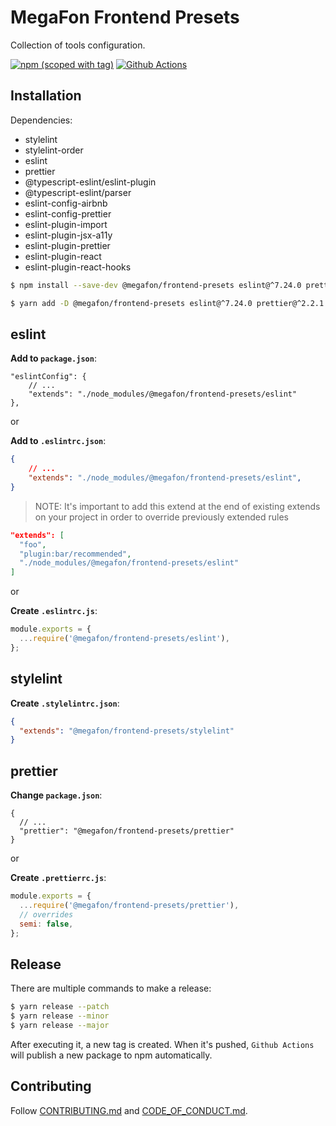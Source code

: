 # MegaFon Frontend Presets

Collection of tools configuration.

[![npm (scoped with tag)](https://img.shields.io/npm/v/@megafon/frontend-presets/latest?label=%40megafon%2Ffrontend-presets)](https://www.npmjs.com/package/@megafon/frontend-presets)
[![Github Actions](https://github.com/MegafonWebLab/frontend-presets/workflows/auto%20publish%20ci/badge.svg)](https://github.com/MegafonWebLab/frontend-presets/actions)

## Installation

Dependencies:

- stylelint
- stylelint-order
- eslint
- prettier
- @typescript-eslint/eslint-plugin
- @typescript-eslint/parser
- eslint-config-airbnb
- eslint-config-prettier
- eslint-plugin-import
- eslint-plugin-jsx-a11y
- eslint-plugin-prettier
- eslint-plugin-react
- eslint-plugin-react-hooks

```bash
$ npm install --save-dev @megafon/frontend-presets eslint@^7.24.0 prettier@^2.2.1 @typescript-eslint/eslint-plugin@^4.22.0 @typescript-eslint/parser@^4.22.0 eslint-config-airbnb@^18.2.1 eslint-config-prettier@^8.2.0 eslint-plugin-import@^2.22.1 eslint-plugin-jsx-a11y@^6.4.1 eslint-plugin-prettier@^3.4.0 eslint-plugin-react@^7.23.2 eslint-plugin-react-hooks@^4.2.0 stylelint@^13.12.0 stylelint-order@^4.1.0
```

```bash
$ yarn add -D @megafon/frontend-presets eslint@^7.24.0 prettier@^2.2.1 @typescript-eslint/eslint-plugin@^4.21.0 @typescript-eslint/parser@^4.22.0 eslint-config-airbnb@^18.2.1 eslint-config-prettier@^8.2.0 eslint-plugin-import@^2.22.1 eslint-plugin-jsx-a11y@^6.4.1 eslint-plugin-prettier@^3.4.0 eslint-plugin-react@^7.23.2 eslint-plugin-react-hooks@^4.2.0 stylelint@^13.12.0 stylelint-order@^4.1.0
```

## eslint

**Add to `package.json`**:

```jsonc
"eslintConfig": {
    // ...
    "extends": "./node_modules/@megafon/frontend-presets/eslint"
},
```

or

**Add to `.eslintrc.json`**:

```json
{
    // ...
    "extends": "./node_modules/@megafon/frontend-presets/eslint",
}
```

> NOTE: It's important to add this extend at the end of existing extends on your project in order to override previously extended rules

```json
"extends": [
  "foo",
  "plugin:bar/recommended",
  "./node_modules/@megafon/frontend-presets/eslint"
]
```

or

**Create `.eslintrc.js`**:

```js
module.exports = {
  ...require('@megafon/frontend-presets/eslint'),
};
```

## stylelint

**Create `.stylelintrc.json`**:

```json
{
  "extends": "@megafon/frontend-presets/stylelint"
}
```

## prettier

**Change `package.json`**:

```jsonc
{
  // ...
  "prettier": "@megafon/frontend-presets/prettier"
}
```

or

**Create `.prettierrc.js`**:

```js
module.exports = {
  ...require('@megafon/frontend-presets/prettier'),
  // overrides
  semi: false,
};
```

## Release

There are multiple commands to make a release:

```bash
$ yarn release --patch
$ yarn release --minor
$ yarn release --major
```

After executing it, a new tag is created. When it's pushed, `Github Actions` will publish a new package to npm automatically.

## Contributing

Follow [CONTRIBUTING.md](CONTRIBUTING.md) and [CODE_OF_CONDUCT.md](CODE_OF_CONDUCT.md).
